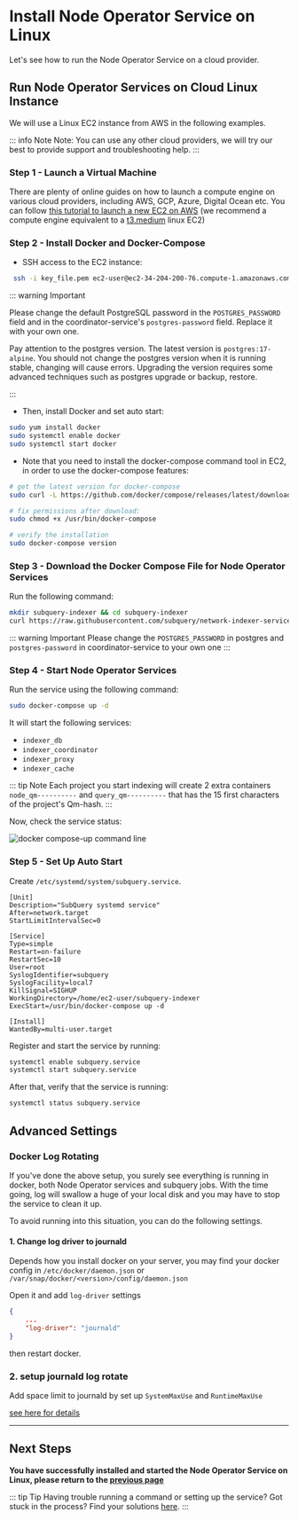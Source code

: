 # Install Node Operator Service on Linux

Let's see how to run the Node Operator Service on a cloud provider.

## Run Node Operator Services on Cloud Linux Instance

We will use a Linux EC2 instance from AWS in the following examples.

::: info Note
Note: You can use any other cloud providers, we will try our best to provide support and troubleshooting help.
:::

### Step 1 - Launch a Virtual Machine

There are plenty of online guides on how to launch a compute engine on various cloud providers, including AWS, GCP, Azure, Digital Ocean etc. You can follow [this tutorial to launch a new EC2 on AWS](https://docs.aws.amazon.com/AWSEC2/latest/UserGuide/EC2_GetStarted.html) (we recommend a compute engine equivalent to a [t3.medium](https://aws.amazon.com/ec2/instance-types/) linux EC2)

### Step 2 - Install Docker and Docker-Compose

- SSH access to the EC2 instance:

```bash
 ssh -i key_file.pem ec2-user@ec2-34-204-200-76.compute-1.amazonaws.com
```

::: warning Important

Please change the default PostgreSQL password in the `POSTGRES_PASSWORD` field and in the coordinator-service's `postgres-password` field. Replace it with your own one.

Pay attention to the postgres version. The latest version is `postgres:17-alpine`. You should not change the postgres version when it is running stable, changing will cause errors. Upgrading the version requires some advanced techniques such as postgres upgrade or backup, restore.

:::

- Then, install Docker and set auto start:

```bash
sudo yum install docker
sudo systemctl enable docker
sudo systemctl start docker
```

- Note that you need to install the docker-compose command tool in EC2, in order to use the docker-compose features:

```bash
# get the latest version for docker-compose
sudo curl -L https://github.com/docker/compose/releases/latest/download/docker-compose-$(uname -s)-$(uname -m) -o /usr/bin/docker-compose

# fix permissions after download:
sudo chmod +x /usr/bin/docker-compose

# verify the installation
sudo docker-compose version
```

### Step 3 - Download the Docker Compose File for Node Operator Services

Run the following command:

```bash
mkdir subquery-indexer && cd subquery-indexer
curl https://raw.githubusercontent.com/subquery/network-indexer-services/main/deploy/docker-compose.yml -o docker-compose.yml
```

::: warning Important
Please change the `POSTGRES_PASSWORD` in postgres and `postgres-password` in coordinator-service to your own one
:::

### Step 4 - Start Node Operator Services

Run the service using the following command:

```bash
sudo docker-compose up -d
```

It will start the following services:

- `indexer_db`
- `indexer_coordinator`
- `indexer_proxy`
- `indexer_cache`

::: tip Note
Each project you start indexing will create 2 extra containers `node_qm----------` and `query_qm----------` that has the 15 first characters of the project's Qm-hash.
:::

Now, check the service status:

![docker compose-up command line](/assets/img/network/indexer_docker_services.png)

### Step 5 - Set Up Auto Start

Create `/etc/systemd/system/subquery.service`.

```
[Unit]
Description="SubQuery systemd service"
After=network.target
StartLimitIntervalSec=0

[Service]
Type=simple
Restart=on-failure
RestartSec=10
User=root
SyslogIdentifier=subquery
SyslogFacility=local7
KillSignal=SIGHUP
WorkingDirectory=/home/ec2-user/subquery-indexer
ExecStart=/usr/bin/docker-compose up -d

[Install]
WantedBy=multi-user.target
```

Register and start the service by running:

```bash
systemctl enable subquery.service
systemctl start subquery.service
```

After that, verify that the service is running:

```bash
systemctl status subquery.service
```

## Advanced Settings

### Docker Log Rotating

If you've done the above setup, you surely see everything is running in docker, both Node Operator services and subquery jobs.
With the time going, log will swallow a huge of your local disk and you may have to stop the service to clean it up.

To avoid running into this situation, you can do the following settings.

#### 1. Change log driver to journald

Depends how you install docker on your server, you may find your docker config in `/etc/docker/daemon.json` or `/var/snap/docker/<version>/config/daemon.json`

Open it and add `log-driver` settings

```json
{
    ...
    "log-driver": "journald"
}

```

then restart docker.

### 2. setup journald log rotate

Add space limit to journald by set up `SystemMaxUse` and `RuntimeMaxUse`

[see here for details](https://www.freedesktop.org/software/systemd/man/latest/journald.conf.html#SystemMaxUse=)

---

## Next Steps

**You have successfully installed and started the Node Operator Service on Linux, please return to the [previous page](./becoming-a-node-operator.md#1-deploy-an-environment)**

::: tip Tip
Having trouble running a command or setting up the service? Got stuck in the process? Find your solutions [here](./troubleshooting.md).
:::
